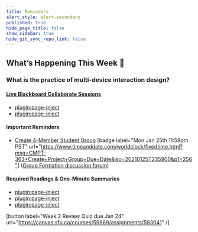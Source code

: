 ```yaml
---
title: Reminders
alert_style: alert-secondary
published: true
hide_page_title: false
show_sidebar: true
hide_git_sync_repo_link: false
---
```


## What’s Happening This Week 💫

### What is the practice of multi-device interaction design?

#### [Live Blackboard Collaborate Sessions](https://canvas.sfu.ca/courses/59869/external_tools/3544)  

*   [plugin:page-inject](/211/online-sessions/week-02-1)
*   [plugin:page-inject](/211/online-sessions/week-02-2)

#### Important Reminders

* [Create 4-Member Student Group](https://canvas.sfu.ca/courses/59869/groups#tab-26742) [badge label="Mon Jan 25th 11:59pm PST" url="https://www.timeanddate.com/worldclock/fixedtime.html?msg=CMPT-363+Create+Project+Group+Due+Date&iso=20210125T235900&p1=256"] ([Group Formation discussion forum](https://canvas.sfu.ca/courses/59869/discussion_topics/1200038))

#### Required Readings & One-Minute Summaries

*   [plugin:page-inject](/211/lms-assignments/one-minute-summaries/week-02-1)
*   [plugin:page-inject](/211/lms-assignments/one-minute-summaries/week-02-2)
*   [plugin:page-inject](/211/lms-assignments/one-minute-summaries/week-02-3)

[button label="Week 2 Review Quiz due Jan 24" url="https://canvas.sfu.ca/courses/59869/assignments/583041" /]
